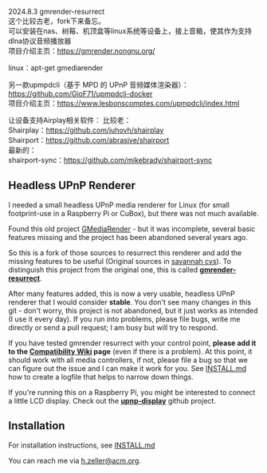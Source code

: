 2024.8.3
gmrender-resurrect  
这个比较古老，fork下来备忘。  
可以安装在nas、树莓、机顶盒等linux系统等设备上，接上音箱，使其作为支持dlna协议音频播放器  
项目介绍主页：https://gmrender.nongnu.org/  
  
linux：apt-get gmediarender  

另一款upmpdcli（基于 MPD 的 UPnP 音频媒体渲染器）：     
https://github.com/GioF71/upmpdcli-docker  
项目介绍主页：https://www.lesbonscomptes.com/upmpdcli/index.html  

让设备支持Airplay相关软件：
比较老：  
Shairplay：https://github.com/juhovh/shairplay  
Shairport：https://github.com/abrasive/shairport  
最新的：  
shairport-sync：https://github.com/mikebrady/shairport-sync  




Headless UPnP Renderer
----------------------

I needed a small headless UPnP media renderer for Linux (for small footprint-use
in a Raspberry Pi or CuBox), but there was not much available.

Found this old project [GMediaRender][orig-project] - but it
was incomplete, several basic features missing and the project has been
abandoned several years ago.

So this is a fork of those sources to resurrect this renderer and add the
missing features to be useful (Original sources in [savannah cvs][orig-cvs]).
To distinguish this project from the original one, this is called
**[gmrender-resurrect](http://github.com/hzeller/gmrender-resurrect)**.

After many features added, this is now a very usable, headless UPnP
renderer that I would consider **stable**. You don't see many changes in this git - don't worry,
this project is not abandoned, but it just works as intended (I use it every day).
If you run into problems, please file bugs, write me directly or send a pull request; I am busy
but will try to respond.

If you have tested gmrender resurrect with your control point, **please add
it to the [Compatibility Wiki][compat-wiki] page** (even if there is a problem).
At this point, it should work with all media controllers, if not,
please file a bug so that we can figure out the issue and I can make it work
for you. See [INSTALL.md](./INSTALL.md) how to create a logfile that helps
to narrow down things.

If you're running this on a Raspberry Pi, you might be interested to connect
a little LCD display. Check out the **[upnp-display][]** github project.

Installation
------------
For installation instructions, see [INSTALL.md](./INSTALL.md)

You can reach me via <h.zeller@acm.org>.


[orig-project]: http://gmrender.nongnu.org/
[orig-cvs]:http://cvs.savannah.gnu.org/viewvc/gmrender/?root=gmrender
[compat-wiki]: https://github.com/hzeller/gmrender-resurrect/wiki/Comptibility
[upnp-display]: https://github.com/hzeller/upnp-display
[open-max-support]: https://github.com/hzeller/gmrender-resurrect/issues/33#issuecomment-23859699
